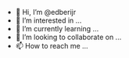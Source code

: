 - 👋 Hi, I’m @edberijr
- 👀 I’m interested in ...
- 🌱 I’m currently learning ...
- 💞️ I’m looking to collaborate on ...
- 📫 How to reach me ...

<!---
edberijr/edberijr is a ✨ special ✨ repository because its `README.md` (this file) appears on your GitHub profile.
You can click the Preview link to take a look at your changes.
--->
